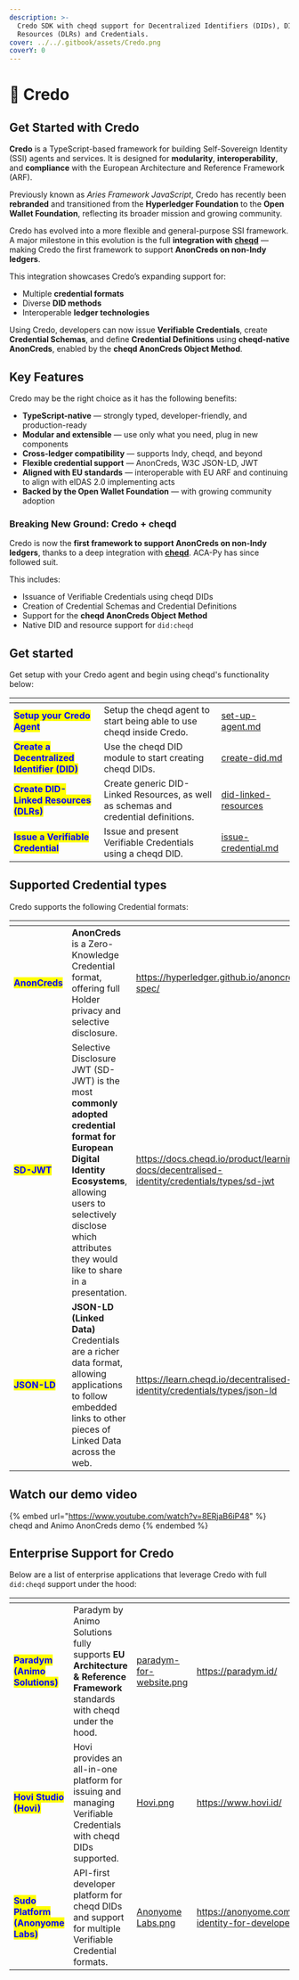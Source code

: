 ```yaml
---
description: >-
  Credo SDK with cheqd support for Decentralized Identifiers (DIDs), DID-Linked
  Resources (DLRs) and Credentials.
cover: ../../.gitbook/assets/Credo.png
coverY: 0
---
```


# 🍏 Credo

## Get Started with Credo

**Credo** is a TypeScript-based framework for building Self-Sovereign Identity (SSI) agents and services. It is designed for **modularity**, **interoperability**, and **compliance** with the European Architecture and Reference Framework (ARF).

Previously known as _Aries Framework JavaScript_, Credo has recently been **rebranded** and transitioned from the **Hyperledger Foundation** to the **Open Wallet Foundation**, reflecting its broader mission and growing community.

Credo has evolved into a more flexible and general-purpose SSI framework. A major milestone in this evolution is the full **integration with** [**cheqd**](https://cheqd.io) — making Credo the first framework to support **AnonCreds on non-Indy ledgers**.

This integration showcases Credo’s expanding support for:

* Multiple **credential formats**
* Diverse **DID methods**
* Interoperable **ledger technologies**

Using Credo, developers can now issue **Verifiable Credentials**, create **Credential Schemas**, and define **Credential Definitions** using **cheqd-native AnonCreds**, enabled by the **cheqd AnonCreds Object Method**.

## Key Features

Credo may be the right choice as it has the following benefits:

* **TypeScript-native** — strongly typed, developer-friendly, and production-ready
* **Modular and extensible** — use only what you need, plug in new components
* **Cross-ledger compatibility** — supports Indy, cheqd, and beyond
* **Flexible credential support** — AnonCreds, W3C JSON-LD, JWT
* **Aligned with EU standards** — interoperable with EU ARF and continuing to align with eIDAS 2.0 implementing acts
* **Backed by the Open Wallet Foundation** — with growing community adoption

### Breaking New Ground: Credo + cheqd

Credo is now the **first framework to support AnonCreds on non-Indy ledgers**, thanks to a deep integration with [**cheqd**](https://cheqd.io). ACA-Py has since followed suit.

This includes:

* Issuance of Verifiable Credentials using cheqd DIDs
* Creation of Credential Schemas and Credential Definitions
* Support for the **cheqd AnonCreds Object Method**
* Native DID and resource support for `did:cheqd`

## Get started

Get setup with your Credo agent and begin using cheqd's functionality below:

<table data-card-size="large" data-view="cards"><thead><tr><th></th><th></th><th data-hidden data-card-target data-type="content-ref"></th></tr></thead><tbody><tr><td><mark style="color:blue;"><strong>Setup your Credo Agent</strong></mark></td><td>Setup the cheqd agent to start being able to use cheqd inside Credo.</td><td><a href="set-up-agent.md">set-up-agent.md</a></td></tr><tr><td><mark style="color:blue;"><strong>Create a Decentralized Identifier (DID)</strong></mark></td><td>Use the cheqd DID module to start creating cheqd DIDs.</td><td><a href="dids/create-did.md">create-did.md</a></td></tr><tr><td><mark style="color:blue;"><strong>Create DID-Linked Resources (DLRs)</strong></mark></td><td>Create generic DID-Linked Resources, as well as schemas and credential definitions.</td><td><a href="did-linked-resources/">did-linked-resources</a></td></tr><tr><td><mark style="color:blue;"><strong>Issue a Verifiable Credential</strong></mark></td><td>Issue and present Verifiable Credentials using a cheqd DID.</td><td><a href="credentials/issue-credential.md">issue-credential.md</a></td></tr></tbody></table>



## Supported Credential types

Credo supports the following Credential formats:

<table data-card-size="large" data-view="cards"><thead><tr><th></th><th></th><th data-hidden data-card-target data-type="content-ref"></th></tr></thead><tbody><tr><td><mark style="color:blue;"><strong>AnonCreds</strong></mark></td><td><strong>AnonCreds</strong> is a Zero-Knowledge Credential format, offering full Holder privacy and selective disclosure.</td><td><a href="https://hyperledger.github.io/anoncreds-spec/">https://hyperledger.github.io/anoncreds-spec/</a></td></tr><tr><td><mark style="color:blue;"><strong>SD-JWT</strong></mark></td><td>Selective Disclosure JWT (SD-JWT) is the most <strong>commonly adopted credential format for European Digital Identity Ecosystems</strong>, allowing users to selectively disclose which attributes they would like to share in a presentation.</td><td><a href="https://docs.cheqd.io/product/learning-docs/decentralised-identity/credentials/types/sd-jwt">https://docs.cheqd.io/product/learning-docs/decentralised-identity/credentials/types/sd-jwt</a></td></tr><tr><td><mark style="color:blue;"><strong>JSON-LD</strong></mark></td><td><strong>JSON-LD (Linked Data)</strong> Credentials are a richer data format, allowing applications to follow embedded links to other pieces of Linked Data across the web.</td><td><a href="https://learn.cheqd.io/decentralised-identity/credentials/types/json-ld">https://learn.cheqd.io/decentralised-identity/credentials/types/json-ld</a></td></tr></tbody></table>

## Watch our demo video

{% embed url="https://www.youtube.com/watch?v=8ERjaB6iP48" %}
cheqd and Animo AnonCreds demo
{% endembed %}

## Enterprise Support for Credo

Below are a list of enterprise applications that leverage Credo with full `did:cheqd` support under the hood:

<table data-view="cards"><thead><tr><th></th><th></th><th data-hidden data-card-cover data-type="files"></th><th data-hidden data-card-target data-type="content-ref"></th></tr></thead><tbody><tr><td><mark style="color:blue;"><strong>Paradym (Animo Solutions)</strong></mark></td><td>Paradym by Animo Solutions fully supports <strong>EU Architecture &#x26; Reference Framework</strong> standards with cheqd under the hood.</td><td><a href="../../.gitbook/assets/paradym-for-website.png">paradym-for-website.png</a></td><td><a href="https://paradym.id/">https://paradym.id/</a></td></tr><tr><td><mark style="color:blue;"><strong>Hovi Studio (Hovi)</strong></mark></td><td>Hovi provides an all-in-one platform for issuing and managing Verifiable Credentials with cheqd DIDs supported.</td><td><a href="../../.gitbook/assets/Hovi.png">Hovi.png</a></td><td><a href="https://www.hovi.id/">https://www.hovi.id/</a></td></tr><tr><td><mark style="color:blue;"><strong>Sudo Platform (Anonyome Labs)</strong></mark></td><td>API-first developer platform for cheqd DIDs and support for multiple Verifiable Credential formats.</td><td><a href="../../.gitbook/assets/Anonyome Labs.png">Anonyome Labs.png</a></td><td><a href="https://anonyome.com/businesses/decentralized-identity-for-developers/">https://anonyome.com/businesses/decentralized-identity-for-developers/</a></td></tr></tbody></table>
